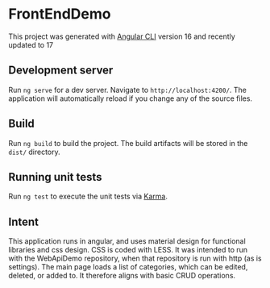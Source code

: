 # FrontEndDemo

This project was generated with [Angular CLI](https://github.com/angular/angular-cli) version 16 and recently updated to 17

## Development server

Run `ng serve` for a dev server. Navigate to `http://localhost:4200/`. The application will automatically reload if you change any of the source files.

## Build

Run `ng build` to build the project. The build artifacts will be stored in the `dist/` directory.

## Running unit tests

Run `ng test` to execute the unit tests via [Karma](https://karma-runner.github.io).

## Intent

This application runs in angular, and uses material design for functional libraries and css design. CSS is coded with LESS.
It was intended to run with the WebApiDemo repository, when that repository is run with http (as is settings). The main page loads a list of categories, which can be edited, deleted, or added to.
It therefore aligns with basic CRUD operations.
